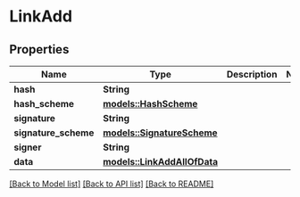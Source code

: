 # LinkAdd

## Properties

Name | Type | Description | Notes
------------ | ------------- | ------------- | -------------
**hash** | **String** |  | 
**hash_scheme** | [**models::HashScheme**](HashScheme.md) |  | 
**signature** | **String** |  | 
**signature_scheme** | [**models::SignatureScheme**](SignatureScheme.md) |  | 
**signer** | **String** |  | 
**data** | [**models::LinkAddAllOfData**](LinkAdd_allOf_data.md) |  | 

[[Back to Model list]](../README.md#documentation-for-models) [[Back to API list]](../README.md#documentation-for-api-endpoints) [[Back to README]](../README.md)


